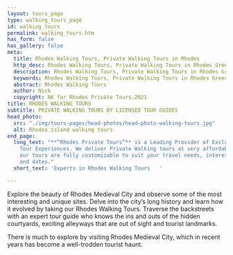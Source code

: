 ```yaml
---
layout: tours_page
type: walking_tours_page
id: walking_tours
permalink: walking_tours.htm
has_form: false
has_gallery: false
meta:
  title: Rhodes Walking Tours, Private Walking Tours in Rhodes
  http_desc: Rhodes Walking Tours, Private Walking Tours in Rhodes Greece
  description: Rhodes Walking Tours, Private Walking Tours in Rhodes Greece
  keywords: Rhodes Walking Tours, Private Walking Tours in Rhodes Greece
  abstract: Rhodes Walking Tours
  author: Nick
  copyright: NK for Rhodes Private Tours,2021
title: RHODES WALKING TOURS
subtitle: PRIVATE WALKING TOURS BY LICENSED TOUR GUIDES
head_photo:
  src: "./img/tours-pages/head-photos/head-photo-walking-tours.jpg"
  alt: Rhodes island walking tours
end_page:
  long_text: "**“Rhodes Private Tours”** is a Leading Provider of Exclusive and Personalized
    Tour Experiences. We deliver Private Walking tours at very affordable rates. All
    our tours are fully customizable to suit your travel needs, interests, schedules,
    and dates."
  short_text: 'Experts in Rhodes Walking Tours   '

---
```

Explore the beauty of Rhodes Medieval City and observe some of the most interesting and unique sites. Delve into the city’s long history and learn how it evolved by taking our Rhodes Walking Tours. Traverse the backstreets with an expert tour guide who knows the ins and outs of the hidden courtyards, exciting alleyways that are out of sight and tourist landmarks.

There is much to explore by visiting Rhodes Medieval City, which in recent years has become a well-trodden tourist haunt.